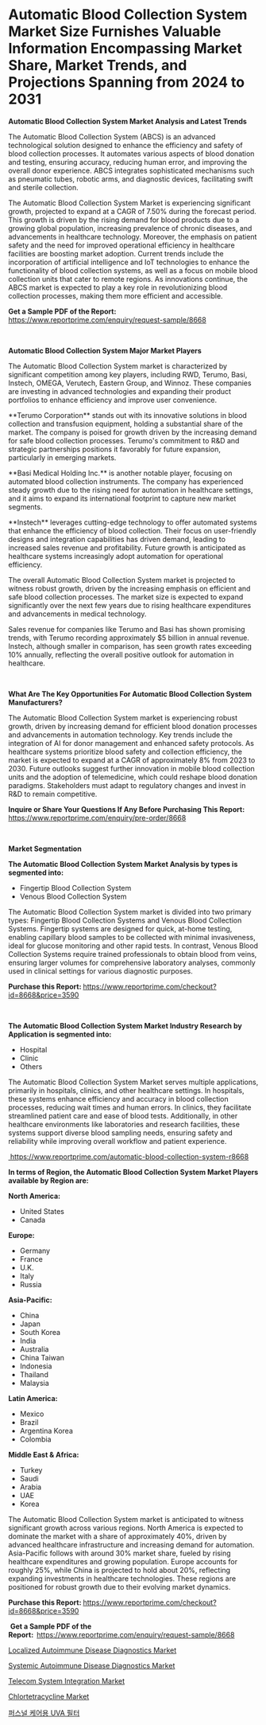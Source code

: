 <p><h1>Automatic Blood Collection System Market Size Furnishes Valuable Information Encompassing Market Share, Market Trends, and Projections Spanning from 2024 to 2031</h1></p><p><strong>Automatic Blood Collection System Market Analysis and Latest Trends</strong></p>
<p><p>The Automatic Blood Collection System (ABCS) is an advanced technological solution designed to enhance the efficiency and safety of blood collection processes. It automates various aspects of blood donation and testing, ensuring accuracy, reducing human error, and improving the overall donor experience. ABCS integrates sophisticated mechanisms such as pneumatic tubes, robotic arms, and diagnostic devices, facilitating swift and sterile collection.</p><p>The Automatic Blood Collection System Market is experiencing significant growth, projected to expand at a CAGR of 7.50% during the forecast period. This growth is driven by the rising demand for blood products due to a growing global population, increasing prevalence of chronic diseases, and advancements in healthcare technology. Moreover, the emphasis on patient safety and the need for improved operational efficiency in healthcare facilities are boosting market adoption. Current trends include the incorporation of artificial intelligence and IoT technologies to enhance the functionality of blood collection systems, as well as a focus on mobile blood collection units that cater to remote regions. As innovations continue, the ABCS market is expected to play a key role in revolutionizing blood collection processes, making them more efficient and accessible.</p></p>
<p><strong>Get a Sample PDF of the Report:&nbsp;</strong> <a href="https://www.reportprime.com/enquiry/request-sample/8668">https://www.reportprime.com/enquiry/request-sample/8668</a></p>
<p>&nbsp;</p>
<p><strong>Automatic Blood Collection System Major Market Players</strong></p>
<p><p>The Automatic Blood Collection System market is characterized by significant competition among key players, including RWD, Terumo, Basi, Instech, OMEGA, Verutech, Eastern Group, and Winnoz. These companies are investing in advanced technologies and expanding their product portfolios to enhance efficiency and improve user convenience.</p><p>**Terumo Corporation** stands out with its innovative solutions in blood collection and transfusion equipment, holding a substantial share of the market. The company is poised for growth driven by the increasing demand for safe blood collection processes. Terumo's commitment to R&D and strategic partnerships positions it favorably for future expansion, particularly in emerging markets.</p><p>**Basi Medical Holding Inc.** is another notable player, focusing on automated blood collection instruments. The company has experienced steady growth due to the rising need for automation in healthcare settings, and it aims to expand its international footprint to capture new market segments.</p><p>**Instech** leverages cutting-edge technology to offer automated systems that enhance the efficiency of blood collection. Their focus on user-friendly designs and integration capabilities has driven demand, leading to increased sales revenue and profitability. Future growth is anticipated as healthcare systems increasingly adopt automation for operational efficiency.</p><p>The overall Automatic Blood Collection System market is projected to witness robust growth, driven by the increasing emphasis on efficient and safe blood collection processes. The market size is expected to expand significantly over the next few years due to rising healthcare expenditures and advancements in medical technology.</p><p>Sales revenue for companies like Terumo and Basi has shown promising trends, with Terumo recording approximately $5 billion in annual revenue. Instech, although smaller in comparison, has seen growth rates exceeding 10% annually, reflecting the overall positive outlook for automation in healthcare.</p></p>
<p>&nbsp;</p>
<p><strong>What Are The Key Opportunities For Automatic Blood Collection System Manufacturers?</strong></p>
<p><p>The Automatic Blood Collection System market is experiencing robust growth, driven by increasing demand for efficient blood donation processes and advancements in automation technology. Key trends include the integration of AI for donor management and enhanced safety protocols. As healthcare systems prioritize blood safety and collection efficiency, the market is expected to expand at a CAGR of approximately 8% from 2023 to 2030. Future outlooks suggest further innovation in mobile blood collection units and the adoption of telemedicine, which could reshape blood donation paradigms. Stakeholders must adapt to regulatory changes and invest in R&D to remain competitive.</p></p>
<p><strong>Inquire or Share Your Questions If Any Before Purchasing This Report:</strong> <a href="https://www.reportprime.com/enquiry/pre-order/8668">https://www.reportprime.com/enquiry/pre-order/8668</a></p>
<p>&nbsp;</p>
<p><strong>Market Segmentation</strong></p>
<p><strong>The Automatic Blood Collection System Market Analysis by types is segmented into:</strong></p>
<p><ul><li>Fingertip Blood Collection System</li><li>Venous Blood Collection System</li></ul></p>
<p><p>The Automatic Blood Collection System market is divided into two primary types: Fingertip Blood Collection Systems and Venous Blood Collection Systems. Fingertip systems are designed for quick, at-home testing, enabling capillary blood samples to be collected with minimal invasiveness, ideal for glucose monitoring and other rapid tests. In contrast, Venous Blood Collection Systems require trained professionals to obtain blood from veins, ensuring larger volumes for comprehensive laboratory analyses, commonly used in clinical settings for various diagnostic purposes.</p></p>
<p><strong>Purchase this Report:&nbsp;</strong><a href="https://www.reportprime.com/checkout?id=8668&price=3590">https://www.reportprime.com/checkout?id=8668&price=3590</a></p>
<p>&nbsp;</p>
<p><strong>The Automatic Blood Collection System Market Industry Research by Application is segmented into:</strong></p>
<p><ul><li>Hospital</li><li>Clinic</li><li>Others</li></ul></p>
<p><p>The Automatic Blood Collection System Market serves multiple applications, primarily in hospitals, clinics, and other healthcare settings. In hospitals, these systems enhance efficiency and accuracy in blood collection processes, reducing wait times and human errors. In clinics, they facilitate streamlined patient care and ease of blood tests. Additionally, in other healthcare environments like laboratories and research facilities, these systems support diverse blood sampling needs, ensuring safety and reliability while improving overall workflow and patient experience.</p></p>
<p><a href="https://www.reportprime.com/automatic-blood-collection-system-r8668">&nbsp;https://www.reportprime.com/automatic-blood-collection-system-r8668</a></p>
<p><strong>In terms of Region, the Automatic Blood Collection System Market Players available by Region are:</strong></p>
<p>
    <p> <strong> North America: </strong>
        <ul>
            <li>United States</li>
            <li>Canada</li>
        </ul>
        </p> 
    <p> <strong> Europe: </strong>
        <ul>
            <li>Germany</li>
            <li>France</li>
            <li>U.K.</li>
            <li>Italy</li>
            <li>Russia</li>
        </ul>
        </p> 
    <p> <strong> Asia-Pacific: </strong>
        <ul>
            <li>China</li>
            <li>Japan</li>
            <li>South Korea</li>
            <li>India</li>
            <li>Australia</li>
            <li>China Taiwan</li>
            <li>Indonesia</li>
            <li>Thailand</li>
            <li>Malaysia</li>
        </ul>
        </p> 
    <p> <strong> Latin America: </strong>
        <ul>
            <li>Mexico</li>
            <li>Brazil</li>
            <li>Argentina Korea</li>
            <li>Colombia</li>
        </ul>
        </p> 
    <p> <strong> Middle East & Africa: </strong>
        <ul>
            <li>Turkey</li>
            <li>Saudi</li>
            <li>Arabia</li>
            <li>UAE</li>
            <li>Korea</li>
        </ul>
    </p>
    </p>
<p><p>The Automatic Blood Collection System market is anticipated to witness significant growth across various regions. North America is expected to dominate the market with a share of approximately 40%, driven by advanced healthcare infrastructure and increasing demand for automation. Asia-Pacific follows with around 30% market share, fueled by rising healthcare expenditures and growing population. Europe accounts for roughly 25%, while China is projected to hold about 20%, reflecting expanding investments in healthcare technologies. These regions are positioned for robust growth due to their evolving market dynamics.</p></p>
<p><strong>Purchase this Report: </strong><a href="https://www.reportprime.com/checkout?id=8668&price=3590">https://www.reportprime.com/checkout?id=8668&price=3590</a></p>
<p>&nbsp;<strong>Get a Sample PDF of the Report:&nbsp;&nbsp;</strong><a href="https://www.reportprime.com/enquiry/request-sample/8668">https://www.reportprime.com/enquiry/request-sample/8668</a></p>
<p><strong></strong></p>
<p><p><a href="https://issuu.com/reportprime-2/docs/localized-autoimmune-disease-diagno_cdbc751ca9054b">Localized Autoimmune Disease Diagnostics Market</a></p><p><a href="https://issuu.com/reportprime-2/docs/systemic-autoimmune-disease-diagnos_28701cca99d96b">Systemic Autoimmune Disease Diagnostics Market</a></p><p><a href="https://www.linkedin.com/pulse/telecom-system-integration-market-strategic-insights-product-evolution-qn4af?trackingId=NnkF9kX0QGSHU9g%2B1rNOCw%3D%3D">Telecom System Integration Market</a></p><p><a href="https://medium.com/@alberthenry754/this-report-aims-to-provide-a-comprehensive-presentation-of-the-global-market-for-c68b0a553413">Chlortetracycline Market</a></p><p><a href="https://medium.com/@anil.parihar/%EC%A7%80%EC%97%AD-%EB%B0%8F-%EA%B8%80%EB%A1%9C%EB%B2%8C-%ED%8A%B8%EB%A0%8C%EB%93%9C%EA%B0%80-%EA%B0%9C%EC%9D%B8%EC%9A%A9-%EC%BC%80%EC%96%B4-%EC%8B%9C%EC%9E%A5%EC%9D%98-uva-%ED%95%84%ED%84%B0%EC%97%90-%EC%96%B4%EB%96%A4-%EC%98%81%ED%96%A5%EC%9D%84-%EB%AF%B8%EC%B9%A0-%EA%B2%83%EC%9D%B8%EA%B0%80-2024-2031-dd4520deea8a">퍼스널 케어용 UVA 필터</a></p></p>
